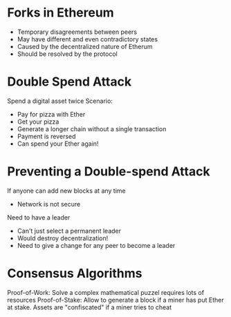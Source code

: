 # Forks in Ethereum

- Temporary disagreements between peers
- May have different and even contradictory states
- Caused by the decentralized nature of Etherum
- Should be resolved by the protocol

# Double Spend Attack

Spend a digital asset twice
Scenario:

- Pay for pizza with Ether
- Get your pizza
- Generate a longer chain without a single transaction
- Payment is reversed
- Can spend your Ether again!

# Preventing a Double-spend Attack

If anyone can add new blocks at any time

- Network is not secure

Need to have a leader

- Can't just select a permanent leader
- Would destroy decentralization!
- Need to give a change for any peer to become a leader

# Consensus Algorithms

Proof-of-Work: Solve a complex mathematical puzzel requires lots of resources
Proof-of-Stake: Allow to generate a block if a miner has put Ether at stake. Assets are "confiscated" if a miner tries to cheat
